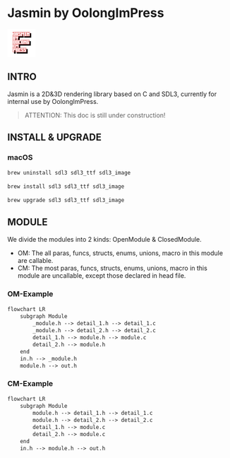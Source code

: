 # Jasmin by OolongImPress

![Logo](doc/icon/icon_64.png)

## INTRO

Jasmin is a 2D&3D rendering library based on C and SDL3, currently for internal use by OolongImPress.

> ATTENTION: This doc is still under construction!

## INSTALL & UPGRADE

### macOS

```bash
brew uninstall sdl3 sdl3_ttf sdl3_image
```

```bash
brew install sdl3 sdl3_ttf sdl3_image
```

```bash
brew upgrade sdl3 sdl3_ttf sdl3_image
```

## MODULE

We divide the modules into 2 kinds: OpenModule & ClosedModule.

* OM: The all paras, funcs, structs, enums, unions, macro in this module are callable.
* CM: The most paras, funcs, structs, enums, unions, macro in this module are uncallable, except those declared in head file.

### OM-Example
```mermaid
flowchart LR
    subgraph Module
        _module.h --> detail_1.h --> detail_1.c
        _module.h --> detail_2.h --> detail_2.c
        detail_1.h --> module.h --> module.c
        detail_2.h --> module.h
    end
    in.h --> _module.h
    module.h --> out.h
```
### CM-Example
```mermaid
flowchart LR
    subgraph Module
        module.h --> detail_1.h --> detail_1.c
        module.h --> detail_2.h --> detail_2.c
        detail_1.h --> module.c
        detail_2.h --> module.c
    end
    in.h --> module.h --> out.h
```

